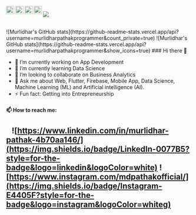 
<a href="https://www.instagram.com/abhisheknaiidu/">
  <img align="left" alt="Abhishek's Instagram" width="22px" src="https://raw.githubusercontent.com/hussainweb/hussainweb/main/icons/instagram.png" />
</a>
<a href="https://discord.gg/XTW52Kt">
  <img align="left" alt="Abhishek's Discord" width="22px" src="https://raw.githubusercontent.com/peterthehan/peterthehan/master/assets/discord.svg" />
</a>
<a href="https://twitter.com/abhisheknaiidu">
  <img align="left" alt="Abhishek Naidu | Twitter" width="22px" src="https://raw.githubusercontent.com/peterthehan/peterthehan/master/assets/twitter.svg" />
</a>
<a href="www.linkedin.com/in/murlidhar-pathak/">
  <img align="left" alt="Murlidhar's LinkedIN" width="22px" src="https://raw.githubusercontent.com/peterthehan/peterthehan/master/assets/linkedin.svg" />
</a>

![](https://visitor-badge.glitch.me/badge?page_id=murlidharpathakprogrammer.murlidharpathakprogrammer)

<br />
![Murlidhar's GitHub stats](https://github-readme-stats.vercel.app/api?username=murlidharpathakprogrammer&count_private=true)
![Murlidhar's GitHub stats](https://github-readme-stats.vercel.app/api?username=murlidharpathakprogrammer&show_icons=true)
### Hi there 👋
<!--
**murlidharpathakprogrammer/murlidharpathakprogrammer** is a ✨ _special_ ✨ repository because its `README.md` (this file) appears on your GitHub profile.
-->

- 🔭 I’m currently working on App Development
- 🌱 I’m currently learning Data Science
- 👯 I’m looking to collaborate on Business Analytics
- 💬 Ask me about Web, Flutter, Firebase, Mobile App, Data Science, Machine Learning (ML) and Artificial intelligence (AI).
- ⚡ Fun fact: Getting into Entrepreneurship
#### 📫 How to reach me:
 &nbsp;&nbsp;&nbsp;![https://www.linkedin.com/in/murlidhar-pathak-4b70aa146/](https://img.shields.io/badge/LinkedIn-0077B5?style=for-the-badge&logo=linkedin&logoColor=white) ![https://www.instagram.com/mdpathakofficial/](https://img.shields.io/badge/Instagram-E4405F?style=for-the-badge&logo=instagram&logoColor=whiteg)
- 
